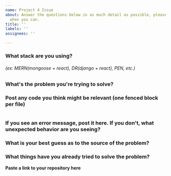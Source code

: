 ```yaml
---
name: Project 4 Issue
about: Answer the questions below in as much detail as possible, please share code
  when you can.
title: ''
labels: ''
assignees: ''

---
```


### What stack are you using? 
###### (ex: MERN(mongoose + react), DR(django + react), PEN, etc.)


### What's the problem you're trying to solve?


### Post any code you think might be relevant (one fenced block per file)
```
```

### If you see an error message, post it here. If you don't, what unexpected behavior are you seeing?


### What is your best guess as to the source of the problem?


### What things have you already tried to solve the problem?


**Paste a link to your repository here**
